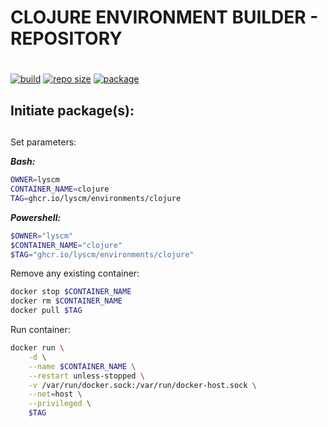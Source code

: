 # CLOJURE ENVIRONMENT BUILDER - REPOSITORY <h1> 
 
[![build](https://img.shields.io/github/workflow/status/lyscm/environments-clojure/environment-clojure%20-%20ci?logo=github)](https://github.com/lyscm/environments-clojure/blob/master/.github/workflows/build-action.yml)
[![repo size](https://img.shields.io/github/repo-size/lyscm/environments-clojure?logo=github)](https://github.com/lyscm/environments-clojure)
[![package](https://img.shields.io/static/v1?label=package&message=clojure&color=yellowgreen&logo=github)](https://github.com/lyscm/environments-clojure/pkgs/container/environments%2Fclojure)

## Initiate package(s): <h2> 

Set parameters:

***Bash:***
```bash
OWNER=lyscm
CONTAINER_NAME=clojure
TAG=ghcr.io/lyscm/environments/clojure
```

***Powershell:***
```powershell
$OWNER="lyscm"
$CONTAINER_NAME="clojure"
$TAG="ghcr.io/lyscm/environments/clojure"
```

Remove any existing container:

```bash
docker stop $CONTAINER_NAME
docker rm $CONTAINER_NAME
docker pull $TAG
```

Run container:

```bash
docker run \
    -d \
    --name $CONTAINER_NAME \
    --restart unless-stopped \
    -v /var/run/docker.sock:/var/run/docker-host.sock \
    --net=host \
    --privileged \
    $TAG
```